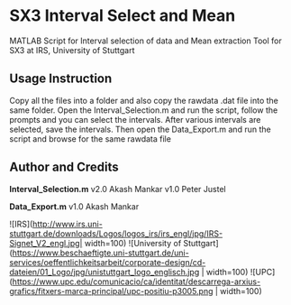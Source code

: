 # SX3 Interval Select and Mean
MATLAB Script for Interval selection of data and Mean extraction Tool for SX3 at IRS, University of Stuttgart

## Usage Instruction
Copy all the files into a folder and also copy the rawdata .dat file into the same folder. Open the Interval_Selection.m and run the script, follow the prompts and you can select the intervals. After various intervals are selected, save the intervals. Then open the Data_Export.m and run the script and browse for the same rawdata file 

## Author and Credits
**Interval_Selection.m**
v2.0 Akash Mankar
v1.0 Peter Justel

**Data_Export.m**
v1.0 Akash Mankar

![IRS](http://www.irs.uni-stuttgart.de/downloads/Logos/logos_irs/irs_engl/jpg/IRS-Signet_V2_engl.jpg| width=100)
![University of Stuttgart](https://www.beschaeftigte.uni-stuttgart.de/uni-services/oeffentlichkeitsarbeit/corporate-design/cd-dateien/01_Logo/jpg/unistuttgart_logo_englisch.jpg | width=100)
![UPC](https://www.upc.edu/comunicacio/ca/identitat/descarrega-arxius-grafics/fitxers-marca-principal/upc-positiu-p3005.png | width=100)
